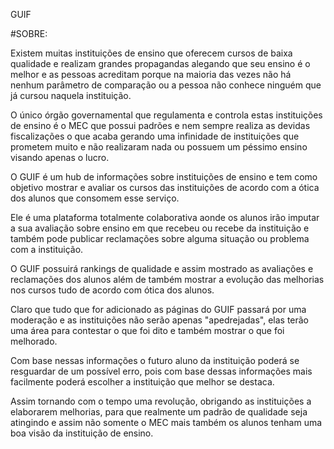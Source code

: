 GUIF 

#SOBRE:

Existem muitas instituições de ensino que oferecem cursos de baixa qualidade e realizam grandes propagandas alegando que seu ensino é o melhor e as pessoas acreditam porque na maioria das vezes não há nenhum parâmetro de comparação ou a pessoa não conhece ninguém que já cursou naquela instituição.

O único órgão governamental que regulamenta e controla estas instituições de ensino é o MEC que possui padrões e nem sempre realiza as devidas fiscalizações o que acaba gerando uma infinidade de instituições que prometem muito e não realizaram nada ou possuem um péssimo ensino visando apenas o lucro.

O GUIF é um hub de informações sobre instituições de ensino e tem como objetivo mostrar e avaliar os cursos das instituições de acordo com a ótica dos alunos que consomem esse serviço.

Ele é uma plataforma totalmente colaborativa aonde os alunos irão imputar a sua avaliação sobre ensino em que recebeu ou recebe da instituição e também pode publicar reclamações sobre alguma situação ou problema com a instituição.

O GUIF possuirá rankings de qualidade e assim mostrado as avaliações e reclamações dos alunos além de também mostrar a evolução das melhorias nos cursos tudo de acordo com ótica dos alunos.

Claro que tudo que for adicionado as páginas do GUIF passará por uma moderação e as instituições não serão apenas "apedrejadas", elas terão uma área para contestar o que foi dito e também mostrar o que foi melhorado.

Com base nessas informações o futuro aluno da instituição poderá se resguardar de um possível erro, pois com base dessas informações mais facilmente poderá escolher a instituição que melhor se destaca. 

Assim tornando com o tempo uma revolução, obrigando as instituições a elaborarem melhorias, para que realmente um padrão de qualidade seja atingindo e assim não somente o MEC mais também os alunos tenham uma boa visão da instituição de ensino.
